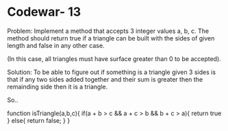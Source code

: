 # Codewar- 13

Problem: Implement a method that accepts 3 integer values a, b, c. The method should return true if a triangle can be built with the sides of given length and false in any other case.

(In this case, all triangles must have surface greater than 0 to be accepted).

Solution:
To be able to figure out if something is a triangle given 3 sides is that if any two sides added together and their sum is greater then the remainding side then it is a triangle.

So..

function isTriangle(a,b,c){
 if(a + b > c && a + c > b && b + c > a){
   return true
 }
 else{
   return false;
 }
}
